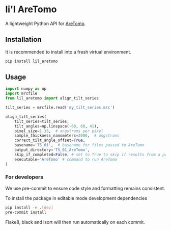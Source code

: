 # li'l AreTomo

A lightweight Python API for [AreTomo](https://www.biorxiv.org/content/10.1101/2022.02.15.480593v1).

## Installation

It is recommended to install into a fresh virtual environment.

```sh
pip install lil_aretomo
```

## Usage

```python
import numpy as np
import mrcfile
from lil_aretomo import align_tilt_series

tilt_series = mrcfile.read('my_tilt_series.mrc')

align_tilt_series(
    tilt_series=tilt_series,
    tilt_angles=np.linspace(-60, 60, 41),
    pixel_size=1.35,  # angstroms per pixel
    sample_thickness_nanometers=2000,  # angstroms
    correct_tilt_angle_offset=True,
    basename='TS_01',  # basename for files passed to AreTomo
    output_directory='TS_01_AreTomo',
    skip_if_completed=False, # set to True to skip if results from a previous alignment are present
    executable='AreTomo' # command to run AreTomo
)
```

### For developers

We use pre-commit to ensure code style and formatting remains consistent.

To install the package in editable mode development dependencies

```sh
pip install -e .[dev]
pre-commit install
```

Flake8, black and isort will then run automatically on each commit.
